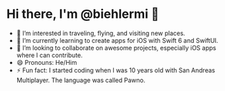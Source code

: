 # Hi there, I'm @biehlermi 👋

- 👀 I’m interested in traveling, flying, and visiting new places.
- 🌱 I’m currently learning to create apps for iOS with Swift 6 and SwiftUI.
- 💞️ I’m looking to collaborate on awesome projects, especially iOS apps where I can contribute.
- 😄 Pronouns: He/Him
- ⚡ Fun fact: I started coding when I was 10 years old with San Andreas Multiplayer. The language was called Pawno.

<!---
biehlermi/biehlermi is a ✨ special ✨ repository because its `README.md` (this file) appears on your GitHub profile.
You can click the Preview link to take a look at your changes.
--->
